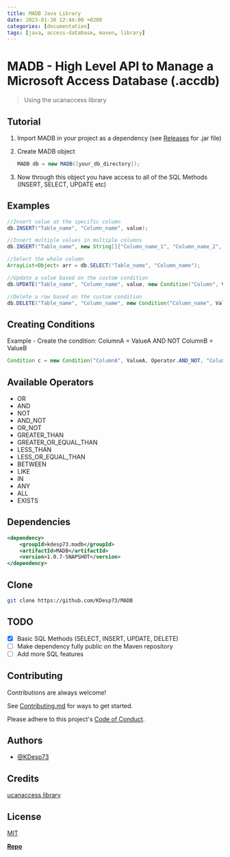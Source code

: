 ```yaml
---
title: MADB Java Library
date: 2023-01-30 12:44:00 +0200
categories: [documentation]
tags: [java, access-database, maven, library]
---
```



# MADB - High Level API to Manage a Microsoft Access Database (.accdb)

> Using the ucanaccess library

## Tutorial

1. Import MADB in your project as a dependency (see [Releases](https://github.com/KDesp73/MADB/releases/tag/MADBv.1.0.4) for .jar file)
2. Create MADB object

    ```java
    MADB db = new MADB([your_db_directory]);
    ```

3. Now through this object you have access to all of the SQL Methods (INSERT, SELECT, UPDATE etc)

## Examples

```java
//Insert value at the specific column
db.INSERT("Table_name", "Column_name", value);

//Insert multiple values in multiple columns
db.INSERT("Table_name", new String[]{"Column_name_1", "Column_name_2", "Column_name_3"}, new String[]{value1, value2, value3});

//Select the whole column
ArrayList<Object> arr = db.SELECT("Table_name", "Column_name");

//Update a value based on the custom condition
db.UPDATE("Table_name", "Column_name", value, new Condition("Column", Value, Operator.AND, "Other_Column", Other_Value));

//Delete a row based on the custom condition
db.DELETE("Table_name", "Column_name", new Condition("Column_name", Value));
```

## Creating Conditions

Example - Create the condition: ColumnA = ValueA AND NOT ColumnB = ValueB
```java
Condition c = new Condition("ColumnA", ValueA, Operator.AND_NOT, "ColumnB", ValueB);
```

## Available Operators
* OR
* AND
* NOT
* AND_NOT
* OR_NOT
* GREATER_THAN
* GREATER_OR_EQUAL_THAN
* LESS_THAN
* LESS_OR_EQUAL_THAN
* BETWEEN
* LIKE
* IN
* ANY
* ALL
* EXISTS

## Dependencies

```xml
<dependency>
    <groupId>kdesp73.madb</groupId>
    <artifactId>MADB</artifactId>
    <version>1.0.7-SNAPSHOT</version>
</dependency>
```


## Clone

```bash
git clone https://github.com/KDesp73/MADB
```

## TODO

- [x] Basic SQL Methods (SELECT, INSERT, UPDATE, DELETE)
- [ ] Make dependency fully public on the Maven repository
- [ ] Add more SQL features

## Contributing

Contributions are always welcome!

See [Contributing.md](https://github.com/KDesp73/MADB/blob/main/Contributing.md) for ways to get started.

Please adhere to this project's [Code of Conduct](https://github.com/KDesp73/MADB/blob/main/CODE_OF_CONDUCT.md).

## Authors

- [@KDesp73](https://github.com/KDesp73)

## Credits

[ucanaccess library](https://ucanaccess.sourceforge.net/site.html)


## License

[MIT](https://choosealicense.com/licenses/mit/)



**[Repo](https://github.com/KDesp73/MADB)**
